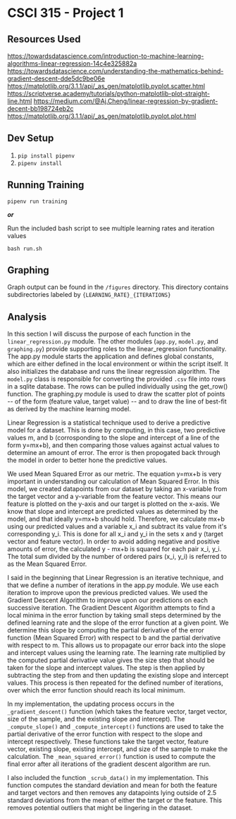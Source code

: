 # CSCI 315 - Project 1 #

## Resources Used ##
https://towardsdatascience.com/introduction-to-machine-learning-algorithms-linear-regression-14c4e325882a
https://towardsdatascience.com/understanding-the-mathematics-behind-gradient-descent-dde5dc9be06e
https://matplotlib.org/3.1.1/api/_as_gen/matplotlib.pyplot.scatter.html
https://scriptverse.academy/tutorials/python-matplotlib-plot-straight-line.html
https://medium.com/@Aj.Cheng/linear-regression-by-gradient-decent-bb198724eb2c
https://matplotlib.org/3.1.1/api/_as_gen/matplotlib.pyplot.plot.html

## Dev Setup ##
1. `pip install pipenv`
2. `pipenv install`

## Running Training ##
`pipenv run training`

**_or_**

Run the included bash script to see multiple learning rates and iteration values

`bash run.sh`

## Graphing ##
Graph output can be found in the `/figures` directory. This directory contains subdirectories labeled by `{LEARNING_RATE}_{ITERATIONS}`

## Analysis ##
In this section I will discuss the purpose of each function in the `linear_regression.py` module. The other modules (`app.py`, `model.py`, and `graphing.py`) provide supporting roles to the linear_regression functionality. The app.py module starts the application and defines global constants, which are either defined in the local environment or within the script itself. It also initializes the database and runs the linear regression algorithm. The `model.py` class is responsible for converting the provided `.csv` file into rows in a sqlite database. The rows can be pulled individually using the get_row() function. The graphing.py module is used to draw the scatter plot of points -- of the form (feature value, target value) -- and to draw the line of best-fit as derived by the machine learning model.

Linear Regression is a statistical technique used to derive a predictive model for a dataset. This is done by computing, in this case, two predictive values m, and b (corrosponding to the slope and intercept of a line of the form y=mx+b), and then comparing those values against actual values to determine an amount of error. The error is then propogated back through the model in order to better hone the predictive values. 

We used Mean Squared Error as our metric. The equation y=mx+b is very important in understanding our calculation of Mean Squared Error. In this model, we created datapoints from our dataset by taking an x-variable from the target vector and a y-variable from the feature vector. This means our feature is plotted on the y-axis and our target is plotted on the x-axis. We know that slope and intercept are predicted values as determined by the model, and that ideally y=mx+b should hold. Therefore, we calculate mx+b using our predicted values and a variable x_i and subtract its value from it's corresponding y_i. This is done for all x_i and y_i in the sets x and y (target vector and feature vector). In order to avoid adding negative and positive amounts of error, the calculated y - mx+b is squared for each pair x_i, y_i. The total sum divided by the number of ordered pairs (x_i, y_i) is referred to as the Mean Squared Error.

I said in the beginning that Linear Regression is an iterative technique, and that we define a number of iterations in the app.py module. We use each iteration to improve upon the previous predicted values. We used the Gradient Descent Algorithm to improve upon our predictions on each successive iteration. The Gradient Descent Algorithm attempts to find a local minima in the error function by taking small steps determined by the defined learning rate and the slope of the error function at a given point. We determine this slope by computing the partial derivative of the error function (Mean Squared Error) with respect to b and the partial derivative with respect to m. This allows us to propagate our error back into the slope and intercept values using the learning rate. The learning rate multiplied by the computed partial derivative value gives the size step that should be taken for the slope and intercept values. The step is then applied by subtracting the step from and then updating the existing slope and intercept values. This process is then repeated for the defined number of iterations, over which the error function should reach its local minimum.

In my implementation, the updating process occurs in the `_gradient_descent()` function (which takes the feature vector, target vector, size of the sample, and the existing slope and intercept). The `_compute_slope()` and `_compute_intercept()` functions are used to take the partial derivative of the error function with respect to the slope and intercept respectively. These functions take the target vector, feature vector, existing slope, existing intercept, and size of the sample to make the calculation. The `_mean_squared_error()` function is used to compute the final error after all iterations of the gradient descent algorithm are run.

I also included the function `_scrub_data()` in my implementation. This function computes the standard deviation and mean for both the feature and target vectors and then removes any datapoints lying outside of 2.5 standard deviations from the mean of either the target or the feature. This removes potential outliers that might be lingering in the dataset.
 
